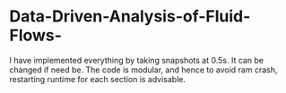 # Data-Driven-Analysis-of-Fluid-Flows-
I have implemented everything by taking snapshots at 0.5s. It can be changed if need be. The code is modular, and hence to avoid ram crash, restarting runtime for each section is advisable.
